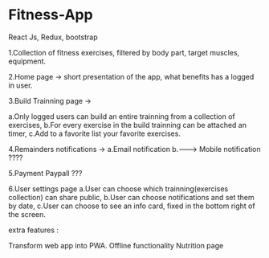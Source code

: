 # Fitness-App
React Js, Redux, bootstrap

1.Collection of fitness exercises, filtered by body part, target muscles, equipment.

2.Home page -> short presentation of the app, what benefits has a logged in user. 

3.Build Trainning page ->

a.Only logged users can build an entire trainning from a collection of exercises,
b.For every exercise in the build trainning can be attached an timer, 
c.Add to a favorite list your favorite exercises.

4.Remainders notifications -> a.Email notification b.---> Mobile notification ????

5.Payment Paypall ???

6.User settings page
a.User can choose which trainning(exercises collection) can share public,
b.User can choose notifications and set them by date, c.User can choose to see an info card, fixed in the bottom right of the screen.

extra features :

Transform web app into PWA.
Offline functionality
Nutrition page
